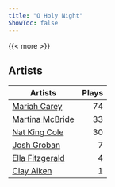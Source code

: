 ```yaml
---
title: "O Holy Night"
ShowToc: false
---
```


{{< more >}}

## Artists
Artists | Plays 
----- | -----: 
[Mariah Carey](/artists/mariah-carey-31885) | 74
[Martina McBride](/artists/martina-mcbride-35319) | 33
[Nat King Cole](/artists/nat-king-cole-3428) | 30
[Josh Groban](/artists/josh-groban-58260) | 7
[Ella Fitzgerald](/artists/ella-fitzgerald-925) | 4
[Clay Aiken](/artists/clay-aiken-116167) | 1

